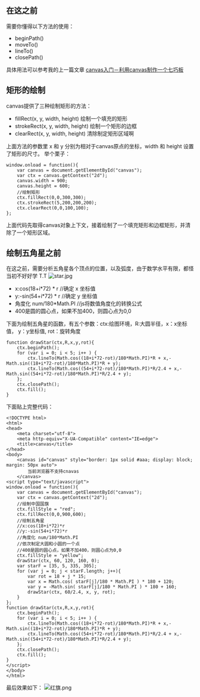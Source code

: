 ## 在这之前
需要你懂得以下方法的使用：

- beginPath()
- moveTo()
- lineTo()
- closePath()

具体用法可以参考我的上一篇文章 [canvas入门－利用canvas制作一个七巧板](http://www.jianshu.com/p/5702f709ca7b)

## 矩形的绘制
canvas提供了三种绘制矩形的方法：
	
- fillRect(x, y, width, height)
	绘制一个填充的矩形
- strokeRect(x, y, width, height)
	绘制一个矩形的边框
- clearRect(x, y, width, height)
	清除制定矩形区域啊

上面方法的参数里 x 和 y 分别为相对于canvas原点的坐标，width 和 height 设置了矩形的尺寸。
举个栗子：  

```
window.onload = function(){
	var canvas = document.getElementById("canvas");
	var ctx = canvas.getContext("2d");
	canvas.width = 900;
	canvas.height = 600;
	//绘制矩形
	ctx.fillRect(0,0,300,300);
	ctx.strokeRect(5,200,200,200);
	ctx.clearRect(0,0,100,100);
};
```
上面代码先取得canvas对象上下文，接着绘制了一个填充矩形和边框矩形，并清除了一个矩形区域。

## 绘制五角星之前
在这之前，需要分析五角星各个顶点的位置，以及弧度，由于数学水平有限，都怪当初不好好学 T.T
![star.jpg](http://upload-images.jianshu.io/upload_images/112419-856ac3106dcc478b.jpg?imageMogr2/auto-orient/strip%7CimageView2/2/w/1240)
- x:cos(18+i\*72) \* r //确定 x 坐标值
- y:-sin(54+i\*72) \* r //确定 y 坐标值
- 角度化 num/180*Math.PI //js将数值角度化的转换公式
- 400是圆的圆心点，如果不加400，则圆心点为0,0

下面为绘制五角星的函数，有五个参数：ctx:绘图环境，R:大圆半径，x：x坐标值， y：y坐标值, rot：旋转角度

```
function drawStar(ctx,R,x,y,rot){
	ctx.beginPath();
	for (var i = 0; i < 5; i++ ) {
		ctx.lineTo(Math.cos((18+i*72-rot)/180*Math.PI)*R + x,-Math.sin((18+i*72-rot)/180*Math.PI)*R + y);
		ctx.lineTo(Math.cos((54+i*72-rot)/180*Math.PI)*R/2.4 + x,-Math.sin((54+i*72-rot)/180*Math.PI)*R/2.4 + y);
	};
	ctx.closePath();
	ctx.fill();
}
```

下面贴上完整代码：

```
<!DOCTYPE html>
<html>
<head>
	<meta charset="utf-8">
	<meta http-equiv="X-UA-Compatible" content="IE=edge">
	<title>canvas</title>
</head>
<body>
	<canvas id="canvas" style="border: 1px solid #aaa; display: block; margin: 50px auto">
		当前浏览器不支持cnavas		
	</canvas>
<script type="text/javascript">
window.onload = function(){
	var canvas = document.getElementById("canvas");
	var ctx = canvas.getContext("2d");
	//绘制中国国旗
	ctx.fillStyle = "red";
	ctx.fillRect(0,0,900,600);
	//绘制五角星
	//x:cos(18+i*72)*r
	//y:-sin(54+i*72)*r
	//角度化 num/180*Math.PI
	//依次制定大圆和小圆的一个点
	//400是圆的圆心点，如果不加400，则圆心点为0,0
	ctx.fillStyle = "yellow";
	drawStar(ctx, 60, 120, 160, 0);
	var starF = [35, 5, 335, 305];
	for (var j = 0; j < starF.length; j++){
		var rot = 18 + j * 15;
		var x = Math.cos( starF[j]/180 * Math.PI ) * 180 + 120;
		var y = -Math.sin( starF[j]/180 * Math.PI ) * 180 + 160;
		drawStar(ctx, 60/2.4, x, y, rot);
	}
};
function drawStar(ctx,R,x,y,rot){
	ctx.beginPath();
	for (var i = 0; i < 5; i++ ) {
		ctx.lineTo(Math.cos((18+i*72-rot)/180*Math.PI)*R + x,-Math.sin((18+i*72-rot)/180*Math.PI)*R + y);
		ctx.lineTo(Math.cos((54+i*72-rot)/180*Math.PI)*R/2.4 + x,-Math.sin((54+i*72-rot)/180*Math.PI)*R/2.4 + y);
	};
	ctx.closePath();
	ctx.fill();
}
</script>
</body>
</html>
```

最后效果如下：
![红旗.png](http://upload-images.jianshu.io/upload_images/112419-744fac465a5396d2.png?imageMogr2/auto-orient/strip%7CimageView2/2/w/1240)